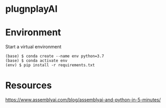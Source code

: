 # plugnplayAI

# Environment

Start a virtual environment
```shell
(base) $ conda create --name env python=3.7
(base) $ conda activate env
(env) $ pip install -r requirements.txt
```

# Resources

https://www.assemblyai.com/blog/assemblyai-and-python-in-5-minutes/
